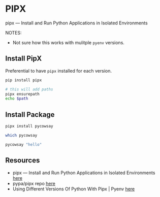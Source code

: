 # PIPX

pipx — Install and Run Python Applications in Isolated Environments

NOTES:

- Not sure how this works with mulitple `pyenv` versions.

## Install PipX

Preferential to have `pipx` installed for each version.

```sh
pip install pipx

# this will add paths
pipx ensurepath
echo $path
```

## Install Package

```sh
pipx install pycowsay

which pycowsay

pycowsay "hello"
```

## Resources

- pipx — Install and Run Python Applications in Isolated Environments [here](https://pipx.pypa.io/stable/)
- pypa/pipx repo [here](https://github.com/pypa/pipx)
- Using Different Versions Of Python With Pipx | Pyenv [here](https://waylonwalker.com/pyenv-pipx/)
